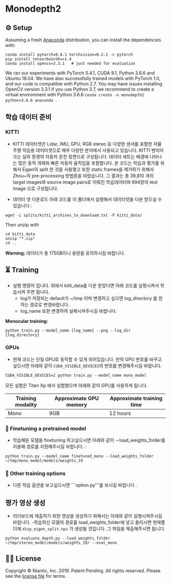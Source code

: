 # Monodepth2





## ⚙️ Setup

Assuming a fresh [Anaconda](https://www.anaconda.com/download/) distribution, you can install the dependencies with:
```shell
conda install pytorch=0.4.1 torchvision=0.2.1 -c pytorch
pip install tensorboardX==1.4
conda install opencv=3.3.1   # just needed for evaluation
```
We ran our experiments with PyTorch 0.4.1, CUDA 9.1, Python 3.6.6 and Ubuntu 18.04.
We have also successfully trained models with PyTorch 1.0, and our code is compatible with Python 2.7. You may have issues installing OpenCV version 3.3.1 if you use Python 3.7, we recommend to create a virtual environment with Python 3.6.6 `conda create -n monodepth2 python=3.6.6 anaconda `.

<!-- We recommend using a [conda environment](https://conda.io/docs/user-guide/tasks/manage-environments.html) to avoid dependency conflicts.

We also recommend using `pillow-simd` instead of `pillow` for faster image preprocessing in the dataloaders. -->


## 학습 데이터 준비

### KITTI

- KITTI 데이터셋은 Lidar, IMU, GPU, RGB stereo 등 다양한 센서를 포함한 자율주행 학습용 데이터셋으로 매우 다양한 분야에서 사용되고 있습니다. KITTI 벤치마크는 실외 환경의 자동차 운전 장면으로 구성됩니다. 데이터 세트는 배경에 나타나는 많은 동적 개체와 빠른 자동차 움직임을 포함합니다. 본 코드는 학습과 평가를 위해서 Eigen의 split 한 것을 사용했고 또한 static frames을 제거하기 위해서 Zhou~의 pre-processing 방법론을 따랐습니다. 그 결과는  총 39,810 개의 target images와 source image pairs로 이뤄진  학습데이터와 694장의 test image 으로 구성됩니다. 

- 데이터 셋 다운로드 
아래 코드를 이 폴더에서 실행해서 데이터셋을 다운 받으실 수 있습니다.:
```shell
wget -i splits/kitti_archives_to_download.txt -P kitti_data/
```
Then unzip with
```shell
cd kitti_data
unzip "*.zip"
cd ..
```

**Warning:** 데이터가 총 175GB이니 용량을 유의하시길 바랍니다. 



## ⏳ Training

- 실행 명령어 입니다. 위에서 kitti_data를 다운 받았다면 아래 코드를 실행시켜서 학습시켜 주면 됩니다. 
    - log가 저장되는 default가 ~/tmp 이며 변경하고 싶으면 log_directory 를 원하는 경로로 변경바랍니다. 
    - log_name 또한 변경하여 실해시켜주시길 바랍니다. 
    
**Monocular training:**
```shell
python train.py --model_name {log_name} --png --log_dir {log_directory}
```



### GPUs

- 현재 코드는 단일 GPU로 동작할 수 있게 되어있습니다. 만약 GPU 번호를 바꾸고 싶으시면 아래와 같이 `CUDA_VISIBLE_DEVICES`의 번호를 변경해주시길 바랍니다.

```shell
CUDA_VISIBLE_DEVICES=2 python train.py --model_name mono_model
```

모든 실험은 Titan Xp 에서 실험했으며 아래와 같이 GPU를 사용하게 됩니다. 

| Training modality | Approximate GPU memory  | Approximate training time   |
|-------------------|-------------------------|-----------------------------|
| Mono              | 9GB                     | 12 hours                    |



### 💽 Finetuning a pretrained model

- 학습해둔 모델을 finetuning 하고싶으시면 아래와 같이 --load_weights_folder를 이용해 경로를 지정해주시길 바랍니다. :
```shell
python train.py --model_name finetuned_mono --load_weights_folder ~/tmp/mono_model/models/weights_19
```


### 🔧 Other training options

- 다른 학습 옵션을 보고싶으시면 ```option.py'''를 보시길 바랍니다 .

## 평가 영상 생성
- 리더보드에 제출하기 위한 영상을 생성하기 위해서는 아래와 같이 실행시켜주시길 바랍니다. 
    -학습하신 모델의 경로를 load_weights_folder에 넣고 돌리시면 현재폴더에 ```disp_eigen_split.npz``` 가 생성될 것입니다. 그 파일을 제출해주시면 됩니다. 
```shell
python evaluate_depth.py --load_weights_folder ~/tmp/stereo_model/models/weights_19/ --eval_mono
```

## 👩‍⚖️ License
Copyright © Niantic, Inc. 2019. Patent Pending.
All rights reserved.
Please see the [license file](LICENSE) for terms.
